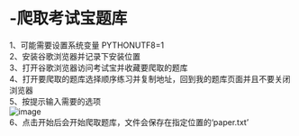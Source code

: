 # -爬取考试宝题库
1、可能需要设置系统变量 PYTHONUTF8=1<br />
2、安装谷歌浏览器并记录下安装位置<br />
3、打开谷歌浏览器访问考试宝并收藏要爬取的题库<br />
4、打开要爬取的题库选择顺序练习并复制地址，回到我的题库页面并且不要关闭浏览器<br />
5、按提示输入需要的选项<br />![image](https://github.com/NICHX/kaoshibao/assets/24547848/93d297aa-a427-4a89-86d8-e79bfe1da43a)<br />
6、点击开始后会开始爬取题库，文件会保存在指定位置的‘paper.txt’
